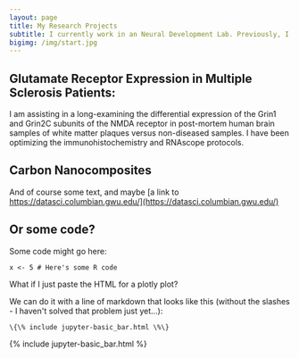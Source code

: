 ```yaml
---
layout: page
title: My Research Projects
subtitle: I currently work in an Neural Development Lab. Previously, I have pursued independent chemsitry research. 
bigimg: /img/start.jpg
---
```


## Glutamate Receptor Expression in Multiple Sclerosis Patients:

I am assisting in a long-examining the differential expression of the Grin1 and Grin2C subunits of the NMDA receptor in post-mortem human brain samples of white matter plaques versus non-diseased samples. I have been optimizing the immunohistochemistry and RNAscope protocols. 

## Carbon Nanocomposites

And of course some text, and maybe [a link to https://datasci.columbian.gwu.edu/](https://datasci.columbian.gwu.edu/)

## Or some code?

Some code might go here:

```
x <- 5 # Here's some R code
```

What if I just paste the HTML for a plotly plot?

We can do it with a line of markdown that looks like this (without the slashes - I haven't solved that problem just yet...):
```
\{\% include jupyter-basic_bar.html \%\}
```
{% include jupyter-basic_bar.html %}
